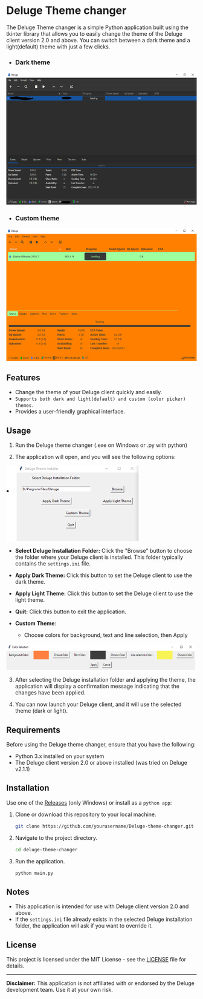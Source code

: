 # Deluge Theme changer

The Deluge Theme changer is a simple Python application built using the tkinter library that allows you to easily change the theme of the Deluge client version 2.0 and above. You can switch between a dark theme and a light(default) theme with just a few clicks.

- ### Dark theme
<img src="img/dark_theme.png" height="350" width="600"/>

- ### Custom theme
<img src="img/orange_theme.png" height="350" width="600"/>

## Features

- Change the theme of your Deluge client quickly and easily.
- `Supports both dark and light(default) and custom (color picker) themes.`
- Provides a user-friendly graphical interface.

## Usage

1. Run the Deluge theme changer (.exe on Windows or .py with python)

2. The application will open, and you will see the following options:

<img src="img/GUI.png" height="200" width="350"/>

   - **Select Deluge Installation Folder:** Click the "Browse" button to choose the folder where your Deluge client is installed. This folder typically contains the `settings.ini` file.

   - **Apply Dark Theme:** Click this button to set the Deluge client to use the dark theme.

   - **Apply Light Theme:** Click this button to set the Deluge client to use the light theme.

   - **Quit:** Click this button to exit the application.

   - **Custom Theme**:

      - Choose colors for background, text and line selection, then Apply

   <img src="img/GUI2.png" height="70" width="500"/>

    

3. After selecting the Deluge installation folder and applying the theme, the application will display a confirmation message indicating that the changes have been applied.

4. You can now launch your Deluge client, and it will use the selected theme (dark or light).

## Requirements

Before using the Deluge theme changer, ensure that you have the following:

- Python 3.x installed on your system
- The Deluge client version 2.0 or above installed (was tried on Deluge v2.1.1)

## Installation

Use one of the [Releases](https://github.com/delington/Deluge-theme-changer/releases) (only Windows) or install as a `python app`:

1. Clone or download this repository to your local machine.

   ```bash
   git clone https://github.com/yourusername/Deluge-theme-changer.git
   ```

2. Navigate to the project directory.

   ```bash
   cd deluge-theme-changer
   ```

3. Run the application.

   ```bash
   python main.py
   ```

## Notes

- This application is intended for use with Deluge client version 2.0 and above.
- If the `settings.ini` file already exists in the selected Deluge installation folder, the application will ask if you want to override it.

## License

This project is licensed under the MIT License - see the [LICENSE](LICENSE) file for details.

---

**Disclaimer:** This application is not affiliated with or endorsed by the Deluge development team. Use it at your own risk.